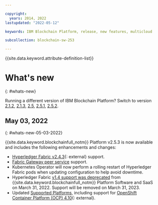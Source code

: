 ```yaml
---

copyright:
  years: 2014, 2022
lastupdated: "2022-05-12"

keywords: IBM Blockchain Platform, release, new features, multicloud

subcollection: blockchain-sw-253

---
```




{{site.data.keyword.attribute-definition-list}}

# What's new
{: #whats-new}

Running a different version of IBM Blockchain Platform? Switch to version
<a href="/docs/blockchain-sw?topic=blockchain-sw-whats-new">2.1.2</a>,
<a href="/docs/blockchain-sw-213?topic=blockchain-sw-213-whats-new">2.1.3</a>,
<a href="/docs/blockchain-sw-25?topic=blockchain-sw-25-whats-new">2.5</a>,
<a href="/docs/blockchain-sw-251?topic=blockchain-sw-251-whats-new">2.5.1</a>,
<a href="/docs/blockchain-sw-252?topic=blockchain-sw-252-whats-new">2.5.2</a>.

## May 03, 2022
{: #whats-new-05-03-2022}

{{site.data.keyword.blockchainfull_notm}} Platform v2.5.3 is now available and includes the following enhancements and changes:


- [Hyperledger Fabric v2.4.3](https://github.com/hyperledger/fabric/releases/tag/v2.4.3){: external} support.
- [Fabric Gateway peer service](/docs/blockchain-sw-253?topic=blockchain-sw-253-ibp-console-app) support.
- Kubernetes Operator will now perform a rolling restart of Hyperledger Fabric pods when updating configuration to help avoid downtime.
- Hyperledger Fabric [v1.4 support was deprecated](/docs/blockchain-sw-253?topic=blockchain-sw-253-ibp-console-govern-components#ibp-console-govern-components-upgrade) from {{site.data.keyword.blockchainfull_notm}} Platform Software and SaaS on March 31, 2022. Support will be removed on March 31, 2023.
- Updated [Supported Platforms](/docs/blockchain-sw-253?topic=blockchain-sw-253-console-ocp-about#console-ocp-about-prerequisites), including support for [OpenShift Container Platform (OCP) 4.10](https://access.redhat.com/support/policy/updates/openshift#dates){: external}.






